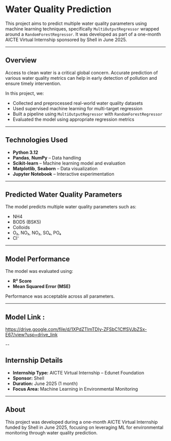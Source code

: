 # Water Quality Prediction

This project aims to predict multiple water quality parameters using machine learning techniques, specifically `MultiOutputRegressor` wrapped around a `RandomForestRegressor`. It was developed as part of a one-month AICTE Virtual Internship sponsored by Shell in June 2025.

---

## Overview

Access to clean water is a critical global concern. Accurate prediction of various water quality metrics can help in early detection of pollution and ensure timely intervention.

In this project, we:
- Collected and preprocessed real-world water quality datasets  
- Used supervised machine learning for multi-target regression  
- Built a pipeline using `MultiOutputRegressor` with `RandomForestRegressor`  
- Evaluated the model using appropriate regression metrics

---

## Technologies Used

- **Python 3.12**  
- **Pandas**, **NumPy** – Data handling  
- **Scikit-learn** – Machine learning model and evaluation  
- **Matplotlib**, **Seaborn** – Data visualization  
- **Jupyter Notebook** – Interactive experimentation

---

## Predicted Water Quality Parameters

The model predicts multiple water quality parameters such as:

- NH4  
- BOD5 (BSK5)  
- Colloids  
- O₂, NO₃, NO₂, SO₄, PO₄  
- Cl⁻

---

## Model Performance

The model was evaluated using:

- **R² Score**  
- **Mean Squared Error (MSE)**

Performance was acceptable across all parameters.

---

## Model Link :

https://drive.google.com/file/d/1XPdZTlmTDIy-ZFSbC1CffSVJbZSx-E67/view?usp=drive_link

--

## Internship Details

- **Internship Type:** AICTE Virtual Internship – Edunet Foundation  
- **Sponsor:** Shell  
- **Duration:** June 2025 (1 month)  
- **Focus Area:** Machine Learning in Environmental Monitoring

---

## About

This project was developed during a one-month AICTE Virtual Internship funded by Shell in June 2025, focusing on leveraging ML for environmental monitoring through water quality prediction.
